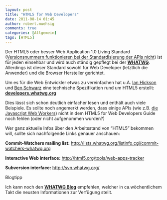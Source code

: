 ```yaml
---
layout: post
title: "HTML5 for Web Developers"
date: 2011-08-14 01:45
author: robert.muehsig
comments: true
categories: [Allgemein]
tags: [HTML5]
---
```

<p>Der HTML5 oder besser Web Application 1.0 Living Standard (<a href="http://blog.whatwg.org/whats-next-in-html-episode-1">Versionsnummern funktionieren bei der Standardisierung der APIs nicht</a>) ist für jeden einsehbar und wird auch ständig gepflegt bei der <a href="http://www.whatwg.org/specs/web-apps/current-work/complete/"><strong>WHATWG</strong></a>. Allerdings ist dieser Standard sowohl für Web Developer (letztlich die Anwender) und die Browser Hersteller gerichtet. </p> <p>Um es für die Web Entwickler etwas zu vereinfachen hat u.A. <a href="https://plus.google.com/107429617152575897589/posts">Ian Hickson</a> und <a href="http://germanforblack.com/">Ben Schwarz</a> eine technische Spezifikation rund um HTML5 erstellt:<strong> </strong><a title="http://developers.whatwg.org/" href="http://developers.whatwg.org/"><strong>developers.whatwg.org</strong></a></p> <p>Dies lässt sich schon deutlich einfacher lesen und enthält auch viele Beispiele. Es sollte noch angemerkt werden, dass einige APIs (wie z.B. <a href="http://www.whatwg.org/specs/web-apps/current-work/complete/workers.html">die Javascript Web Workers</a>) nicht in dem HTML5 for Web Developers Guide noch fehlen (oder nicht aufgenommen wurden?)</p> <p>Wer ganz aktuelle Infos über den Arbeitsstand von “HTML5” bekommen will, sollte sich nachfolgende Links genauer anschauen:</p> <p><strong>Commit-Watchers mailing list:</strong> <a href="http://lists.whatwg.org/listinfo.cgi/commit-watchers-whatwg.org">http://lists.whatwg.org/listinfo.cgi/commit-watchers-whatwg.org</a></p> <p><strong>Interactive Web interface:</strong> <a href="http://html5.org/tools/web-apps-tracker">http://html5.org/tools/web-apps-tracker</a></p> <p><strong>Subversion interface:</strong> <a href="http://svn.whatwg.org/">http://svn.whatwg.org/</a></p> <p>Blogtipp</p> <p>Ich kann noch den <a href="http://blog.whatwg.org/"><strong>WHATWG Blog</strong></a> empfehlen, welcher in ca.wöchentlichem Takt die neusten Informationen zur Verfügung stellt.</p>
